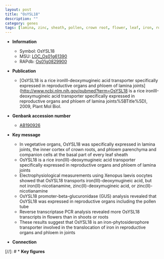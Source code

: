 ```yaml
---
layout: post
title: "OsYSL18"
description: ""
category: genes
tags: [lamina, zinc, sheath, pollen, crown root, flower, leaf, iron, root, shoot, vegetative, reproductive, crown, transporter]
---
```


* **Information**  
    + Symbol: OsYSL18  
    + MSU: [LOC_Os01g61390](http://rice.uga.edu/cgi-bin/ORF_infopage.cgi?orf=LOC_Os01g61390)  
    + RAPdb: [Os01g0829900](http://rapdb.dna.affrc.go.jp/viewer/gbrowse_details/irgsp1?name=Os01g0829900)  

* **Publication**  
    + [OsYSL18 is a rice ironIII-deoxymugineic acid transporter specifically expressed in reproductive organs and phloem of lamina joints](http://www.ncbi.nlm.nih.gov/pubmed?term=OsYSL18 is a rice ironIII-deoxymugineic acid transporter specifically expressed in reproductive organs and phloem of lamina joints%5BTitle%5D), 2009, Plant Mol Biol.

* **Genbank accession number**  
    + [AB190926](http://www.ncbi.nlm.nih.gov/nuccore/AB190926)

* **Key message**  
    + In vegetative organs, OsYSL18 was specifically expressed in lamina joints, the inner cortex of crown roots, and phloem parenchyma and companion cells at the basal part of every leaf sheath
    + OsYSL18 is a rice iron(III)-deoxymugineic acid transporter specifically expressed in reproductive organs and phloem of lamina joints
    + Electrophysiological measurements using Xenopus laevis oocytes showed that OsYSL18 transports iron(III)-deoxymugineic acid, but not iron(II)-nicotianamine, zinc(II)-deoxymugineic acid, or zinc(II)-nicotianamine
    + OsYSL18 promoter-beta-glucuronidase (GUS) analysis revealed that OsYSL18 was expressed in reproductive organs including the pollen tube
    + Reverse transcriptase PCR analysis revealed more OsYSL18 transcripts in flowers than in shoots or roots
    + These results suggest that OsYSL18 is an iron-phytosiderophore transporter involved in the translocation of iron in reproductive organs and phloem in joints

* **Connection**  

[//]: # * **Key figures**  


